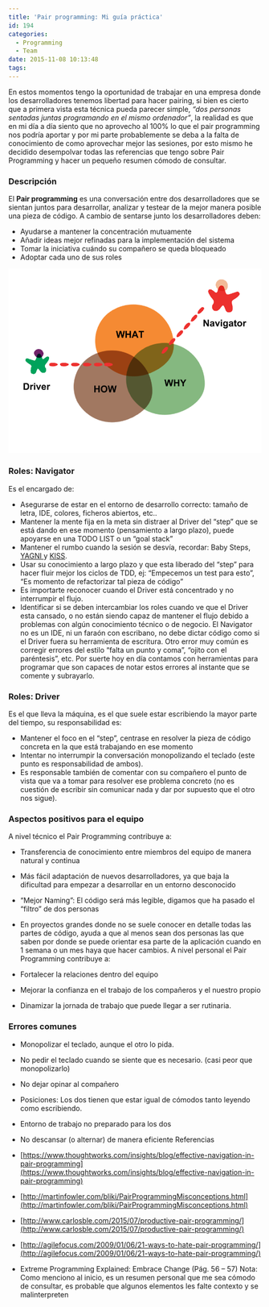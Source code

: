 ```yaml
---
title: 'Pair programming: Mi guía práctica'
id: 194
categories:
  - Programming
  - Team
date: 2015-11-08 10:13:48
tags:
---
```


En estos momentos tengo la oportunidad de trabajar en una empresa donde los desarrolladores tenemos libertad para hacer pairing, si bien es cierto que a primera vista esta técnica pueda parecer simple, _“dos personas sentadas juntas programando en el mismo ordenador”_, la realidad es que en mi día a día siento que no aprovecho al 100% lo que el pair programming nos podría aportar y por mi parte probablemente se deba a la falta de conocimiento de como aprovechar mejor las sesiones, por esto mismo he decidido desempolvar todas las referencias que tengo sobre Pair Programming y hacer un pequeño resumen cómodo de consultar.

### Descripción

El **Pair programming** es una conversación entre dos desarrolladores que se sientan juntos para desarrollar, analizar y testear de la mejor manera posible una pieza de código. A cambio de sentarse junto los desarrolladores deben:

*   Ayudarse a mantener la concentración mutuamente
*   Añadir ideas mejor refinadas para la implementación del sistema
*   Tomar la iniciativa cuándo su compañero se queda bloqueado
*   Adoptar cada uno de sus roles
&nbsp;

[![driver-navigator](/images/2015/11/driver-navigator.png)](/images/2015/11/driver-navigator.png)

### Roles: Navigator

Es el encargado de:

*   Asegurarse de estar en el entorno de desarrollo correcto: tamaño de letra, IDE, colores, ficheros abiertos, etc..
*   Mantener la mente fija en la meta sin distraer al Driver del “step” que se está dando en ese momento (pensamiento a largo plazo), puede apoyarse en una TODO LIST o un “goal stack”
*   Mantener el rumbo cuando la sesión se desvía, recordar: Baby Steps, [YAGNI ](https://en.wikipedia.org/wiki/You_aren)y [KISS](https://en.wikipedia.org/wiki/KISS_principle).
*   Usar su conocimiento a largo plazo y que esta liberado del “step” para hacer fluir mejor los ciclos de TDD, ej: “Empecemos un test para esto”, “Es momento de refactorizar tal pieza de código”
*   Es importarte reconocer cuando el Driver está concentrado y no interrumpir el flujo.
*   Identificar si se deben intercambiar los roles cuando ve que el Driver esta cansado, o no están siendo capaz de mantener el flujo debido a problemas con algún conocimiento técnico o de negocio.
El Navigator no es un IDE, ni un faraón con escribano, no debe dictar código como si el Driver fuera su herramienta de escritura. Otro error muy común es corregir errores del estilo “falta un punto y coma”, “ojito con el paréntesis”, etc. Por suerte hoy en día contamos con herramientas para programar que son capaces de notar estos errores al instante que se comente y subrayarlo.

### Roles: Driver

Es el que lleva la máquina, es el que suele estar escribiendo la mayor parte del tiempo, su responsabilidad es:

*   Mantener el foco en el “step”, centrase en resolver la pieza de código concreta en la que está trabajando en ese momento
*   Intentar no interrumpir la conversación monopolizando el teclado (este punto es responsabilidad de ambos).
*   Es responsable también de comentar con su compañero el punto de vista que va a tomar para resolver ese problema concreto (no es cuestión de escribir sin comunicar nada y dar por supuesto que el otro nos sigue).

### Aspectos positivos para el equipo

A nivel técnico el Pair Programming contribuye a:

*   Transferencia de conocimiento entre miembros del equipo de manera natural y continua
*   Más fácil adaptación de nuevos desarrolladores, ya que baja la dificultad para empezar a desarrollar en un entorno desconocido
*   “Mejor Naming”: El código será más legible, digamos que ha pasado el “filtro” de dos personas
*   En proyectos grandes donde no se suele conocer en detalle todas las partes de código, ayuda a que al menos sean dos personas las que saben por donde se puede orientar esa parte de la aplicación cuando en 1 semana o un mes haya que hacer cambios.
A nivel personal el Pair Programming contribuye a:

*   Fortalecer la relaciones dentro del equipo
*   Mejorar la confianza en el trabajo de los compañeros y el nuestro propio
*   Dinamizar la jornada de trabajo que puede llegar a ser rutinaria.

### Errores comunes

*   Monopolizar el teclado, aunque el otro lo pida.
*   No pedir el teclado cuando se siente que es necesario. (casi peor que monopolizarlo)
*   No dejar opinar al compañero
*   Posiciones: Los dos tienen que estar igual de cómodos tanto leyendo como escribiendo.
*   Entorno de trabajo no preparado para los dos
*   No descansar (o alternar) de manera eficiente
Referencias

*   [https://www.thoughtworks.com/insights/blog/effective-navigation-in-pair-programming](https://www.thoughtworks.com/insights/blog/effective-navigation-in-pair-programming)
*   [http://martinfowler.com/bliki/PairProgrammingMisconceptions.html](http://martinfowler.com/bliki/PairProgrammingMisconceptions.html)
*   [http://www.carlosble.com/2015/07/productive-pair-programming/](http://www.carlosble.com/2015/07/productive-pair-programming/)
*   [http://agilefocus.com/2009/01/06/21-ways-to-hate-pair-programming/](http://agilefocus.com/2009/01/06/21-ways-to-hate-pair-programming/)
*   Extreme Programming Explained: Embrace Change (Pág. 56 – 57)
Nota: Como menciono al inicio, es un resumen personal que me sea cómodo de consultar, es probable que algunos elementos les falte contexto y se malinterpreten